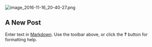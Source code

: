![image_2016-11-16_20-40-27.png]({{site.baseurl}}/static/img/image_2016-11-16_20-40-27.png)
## A New Post

Enter text in [Markdown](http://daringfireball.net/projects/markdown/). Use the toolbar above, or click the **?** button for formatting help.
